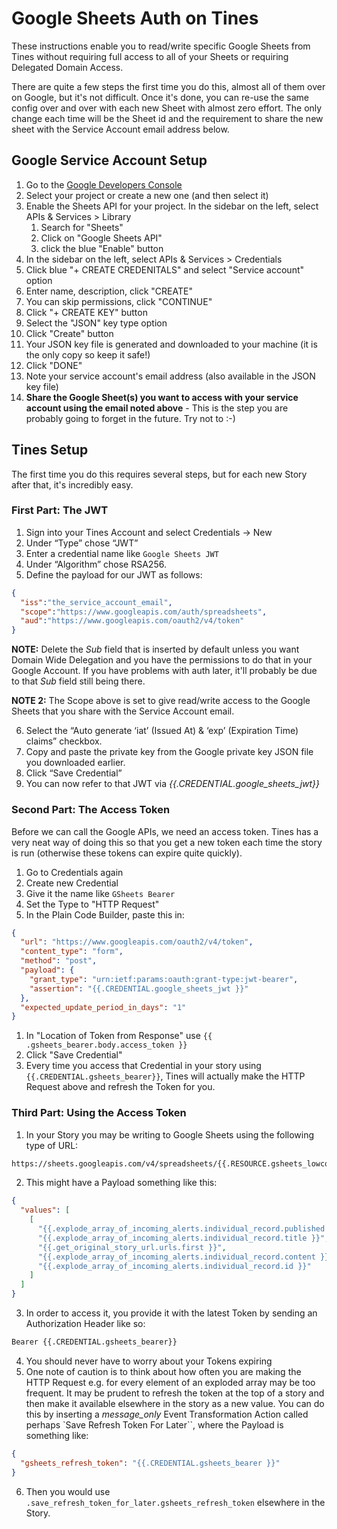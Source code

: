# Google Sheets Auth on Tines
These instructions enable you to read/write specific Google Sheets from Tines without requiring full access to all of your Sheets or requiring Delegated Domain Access. 

There are quite a few steps the first time you do this, almost all of them over on Google, but it's not difficult. Once it's done, you can re-use the same config over and over with each new Sheet with almost zero effort. The only change each time will be the Sheet id and the requirement to share the new sheet with the Service Account email address below.

## Google Service Account Setup

1. Go to the [Google Developers Console](https://console.cloud.google.com/apis/dashboard)
2. Select your project or create a new one (and then select it)
3. Enable the Sheets API for your project. In the sidebar on the left, select APIs & Services > Library
    1. Search for "Sheets"
    2. Click on "Google Sheets API"
    3. click the blue "Enable" button
4. In the sidebar on the left, select APIs & Services > Credentials
5. Click blue "+ CREATE CREDENITALS" and select "Service account" option
6. Enter name, description, click "CREATE"
7. You can skip permissions, click "CONTINUE"
8. Click "+ CREATE KEY" button
9. Select the "JSON" key type option
10. Click "Create" button
11. Your JSON key file is generated and downloaded to your machine (it is the only copy so keep it safe!)
12. Click "DONE"
13. Note your service account's email address (also available in the JSON key file)
14. **Share the Google Sheet(s) you want to access with your service account using the email noted above** - This is the step you are probably going to forget in the future. Try not to :-)

## Tines Setup
The first time you do this requires several steps, but for each new Story after that, it's incredibly easy.

### First Part: The JWT 
1. Sign into your Tines Account and select Credentials -> New
2. Under “Type” chose “JWT”
3. Enter a credential name like `Google Sheets JWT`
4. Under “Algorithm” chose RSA256.
5. Define the payload for our JWT as follows:

```json
{ 
  "iss":"the_service_account_email",   
  "scope":"https://www.googleapis.com/auth/spreadsheets",   
  "aud":"https://www.googleapis.com/oauth2/v4/token"   
}
```

**NOTE:** Delete the *Sub* field that is inserted by default unless you want Domain Wide Delegation and you have the permissions to do that in your Google Account. If you have problems with auth later, it'll probably be due to that *Sub* field still being there.

**NOTE 2:** The Scope above is set to give read/write access to the Google Sheets that you share with the Service Account email.  

6. Select the “Auto generate ‘iat’ (Issued At) & ‘exp’ (Expiration Time) claims” checkbox.
7. Copy and paste the private key from the Google private key JSON file you downloaded earlier.
8. Click “Save Credential”
9. You can now refer to that JWT via *{{.CREDENTIAL.google_sheets_jwt}}*

### Second Part: The Access Token
Before we can call the Google APIs, we need an access token. Tines has a very neat way of doing this so that you get a new token each time the story is run (otherwise these tokens can expire quite quickly).

1. Go to Credentials again
2. Create new Credential
3. Give it the name like `GSheets Bearer`
4. Set the Type to "HTTP Request"
5. In the Plain Code Builder, paste this in:

```json
{
  "url": "https://www.googleapis.com/oauth2/v4/token",
  "content_type": "form",
  "method": "post",
  "payload": {
    "grant_type": "urn:ietf:params:oauth:grant-type:jwt-bearer",
    "assertion": "{{.CREDENTIAL.google_sheets_jwt }}"
  },
  "expected_update_period_in_days": "1"
}
```

1. In "Location of Token from Response" use `{{ .gsheets_bearer.body.access_token }}`
2. Click "Save Credential"
3. Every time you access that Credential in your story using `{{.CREDENTIAL.gsheets_bearer}}`, Tines will actually make the HTTP Request above and refresh the Token for you.

### Third Part: Using the Access Token
1. In your Story you may be writing to Google Sheets using the following type of URL:

```sh
https://sheets.googleapis.com/v4/spreadsheets/{{.RESOURCE.gsheets_lowcode_sheet_id}}/values/Sheet1!A1:Z999:append?valueInputOption=USER_ENTERED
```

2. This might have a Payload something like this:

```json
{
  "values": [
    [
      "{{.explode_array_of_incoming_alerts.individual_record.published }}",
      "{{.explode_array_of_incoming_alerts.individual_record.title }}",
      "{{.get_original_story_url.urls.first }}",
      "{{.explode_array_of_incoming_alerts.individual_record.content }}",
      "{{.explode_array_of_incoming_alerts.individual_record.id }}"
    ]
  ]
}
```

3. In order to access it, you provide it with the latest Token by sending an Authorization Header like so:

```bash
Bearer {{.CREDENTIAL.gsheets_bearer}}
```

4. You should never have to worry about your Tokens expiring
5. One note of caution is to think about how often you are making the HTTP Request e.g. for every element of an exploded array may be too frequent. It may be prudent to refresh the token at the top of a story and then make it available elsewhere in the story as a new value. You can do this by inserting a *message_only* Event Transformation Action called perhaps `Save Refresh Token For Later``, where the Payload is something like:

```json
{
  "gsheets_refresh_token": "{{.CREDENTIAL.gsheets_bearer }}"
}
```

6. Then you would use `.save_refresh_token_for_later.gsheets_refresh_token` elsewhere in the Story.
